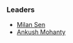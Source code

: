 ### Leaders

* [Milan Sen](mailto:milan.sen@owasp.org)
* [Ankush Mohanty](mailto:ankush.mohanty@owasp.org)
